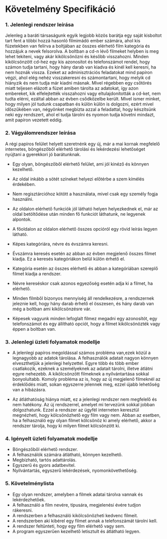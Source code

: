 # Követelmény Specifikáció

### 1. Jelenlegi rendszer leírása

Jelenleg a baráti társaságunk egyik legjobb közös barátja egy saját kisboltot
tart fent a többi hozzá hasonló filmimádó ember számára, ahol kis füzetekben
van felírva a boltjában az összes elérhető film kategória és hozzájuk a
nevek felsorolva. A boltban a cd-n lévő filmeket helyben is meg lehet tekiteni,
vagy akár kikölcsönözni és később visszahozni. Minden kikölcsönzött cd-hez
egy kis azonosítot és telefonszámot rendel, hogy számon tudja tartani,
hogy hány darab van kiadva és kinél kell keresni, ha nem hoznák vissza.
Ezeket az adminisztrációs feladatokat mind papíron végzi, ahol elég nehéz
visszakeresni és számontartani, hogy melyik cd hiányzik és nem tudja már
kiadni másnak. Mivel régebben egy csőtörés miatt teljesen elázott a füzet
amiben tárolta az adatokat, így azon embereket, kik elfelejtették visszahozni
vagy eltulajdonították a cd-ket, nem tudta elérni, ezáltal abban az évben
csődközelbe került. Mivel ismer minket, hogy milyen jól tudunk csapatban és külön
külön is dolgozni, ezért mivel időszűkében van, négyönket megbízta azzal
a feladattal, hogy készítsünk neki egy rendszert, ahol el tudja tárolni
és nyomon tudja követni mindazt, amit papíron vezetett eddig.

### 2. Vágyálomrendszer leírása

A régi papíros felület helyett szeretnénk egy új, már a mai kornak megfelelő
internetes, böngészőből elérhető tárolási és lekérdezési lehetőséget nyújtani
a gyerekkori jó barátunknak.

* Egy olyan, böngészőből elérhető felület, ami jól kinéző és könnyen kezelhető.

* Az oldal inkább a sötét színeket helyezi előtérbe a szem kímélés érdekében.

* Nem regisztárcióhoz kötött a használata, mivel csak egy személy fogja használni.

* Az oldalon elérhető funkciók jól látható helyen helyezkednek el, már az
oldal betöltődése után minden fő funkciót láthatunk, ne legyenek alpontok.

* A főoldalon az oldalon elérhető összes opcióról egy rövid leírás legyen látható.

* Képes kategóriára, névre és évszámra keresni.

* Évszámra keresés esetén az abban az évben megjelenő összes filmet kiadja.
Ez a keresés kategóriákon belül külön érhető el.

* Kategória esetén az összes elérhető és abban a kategóriában szereplő filmet kiadja a rendszer.

* Névre kereséskor csak azonos egyezőség esetén adja ki a filmet, ha elérhető.

* Minden filmből bizonyos mennyiség áll rendelkezésre, a rendszernek jeleznie
kell, hogy hány darab érhető el összesen, és hány darab van még a boltban
ami kikölcsönzésre vár.

* Képesek vagyunk minden lefoglalt filmez megadni egy azonosítót, egy
telefonszámot és egy állítható opciót, hogy a filmet kikölcsönözték
vagy éppen a boltban van.

### 3. Jelenlegi üzleti folyamatok modellje

* A jelenlegi papíros megoldással számos probléma van,ezek közül a legnagyobb az adatok tárolása.
A felhasználók adatait nagyon könnyen elveszthetjük a jelenlegi helyzettel.
Egyre több és több ember csatlakozik, ezeknek a személyeknek az adatait tárolni,
illetve átlátni egyre nehezebb. A kikölcsönzött filmeknek a nyílvántartása sokkal bonyolultabb.
Komoly probléma az is, hogy az új megjelenő filmeknél az érdeklődés miatt,
sokan egyszerre jelennek meg, ezzel újabb lehetőség van a hibázásra.

* Az átláthatóság hiánya miatt, ez a jelenlegi rendszer nem megfelelő és nem hatékony.
Az új rendszerrel, amelyet mi tervezünk sokkal jobban dolgozhatunk.
Ezzel a rendszer az ügyfél interneten keresztül megnézheti, hogy kölcsönözhető egy film vagy nem.
Abban az esetben, ha a felhasználó egy olyan filmet kölcsönöz ki amely elérhető,
akkor a rendszer tárolja, hogy ki milyen filmet kölcsönzött ki.

### 4. Igényelt üzleti folyamatok modellje
* Böngészőből elérhető rendszer.
* A felhasználók számára átlátható, könnyen kezelhető.
* Megbízható, tartós adattárolás.
* Egyszerű és gyors adatbevitel.
* Nyilvántartás, egyszerű lekérdezések, nyomonkövethetőség.
### 5. Követelménylista

* Egy olyan rendszer, amelyben a filmek adatai tárolva vannak és lekérdezhetőek.
* A felhasználó a film nevére, típusára, megjelenési évére tudjon rákeresni.
* A rendszerben a felhasználó kikölcsönözheti kedvenc filmeit.
* A rendszerben aki kibérel egy filmet annak a telefonszámát tárolni kell.
* A rendszer feltünteti, hogy egy film elérhető vagy sem.
* A program egyszerűen kezelhető letisztult és átlátható legyen.
   